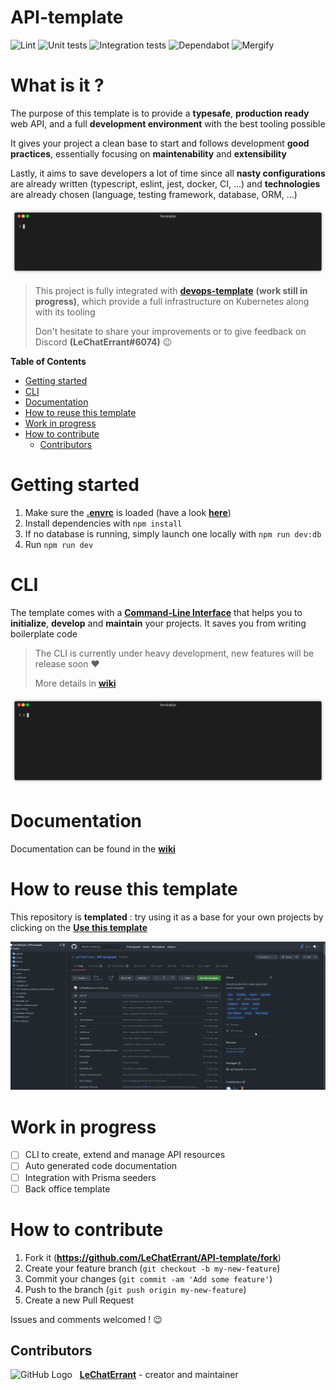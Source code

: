 # API-template
![Lint](https://github.com/LeChatErrant/API-template/workflows/Lint/badge.svg)
![Unit tests](https://github.com/LeChatErrant/API-template/workflows/Unit%20tests/badge.svg)
![Integration tests](https://github.com/LeChatErrant/API-template/workflows/Integration%20tests/badge.svg)
![Dependabot](https://badgen.net/dependabot/LeChatErrant/API-template?icon=dependabot)
![Mergify](https://img.shields.io/endpoint.svg?url=https://gh.mergify.io/badges/LeChatErrant/API-template)

# What is it ?

The purpose of this template is to provide a **typesafe**, **production ready** web API, and a full **development environment** with the best tooling possible

It gives your project a clean base to start and follows development **good practices**, essentially focusing on **maintenability** and **extensibility**

Lastly, it aims to save developers a lot of time since all **nasty configurations** are already written (typescript, eslint, jest, docker, CI, ...) and **technologies** are already chosen (language, testing framework, database, ORM, ...)

![Deployment example](https://github.com/LeChatErrant/API-template/blob/master/.github/assets/deployment.gif)

> This project is fully integrated with **[devops-template](https://github.com/LeChatErrant/devops-template)** **(work still in progress)**, which provide a full infrastructure on Kubernetes along with its tooling
>
> Don't hesitate to share your improvements or to give feedback on Discord **(LeChatErrant#6074)** :wink:

<!-- START doctoc generated TOC please keep comment here to allow auto update -->
<!-- DON'T EDIT THIS SECTION, INSTEAD RE-RUN doctoc TO UPDATE -->
**Table of Contents**

- [Getting started](#getting-started)
- [CLI](#cli)
- [Documentation](#documentation)
- [How to reuse this template](#how-to-reuse-this-template)
- [Work in progress](#work-in-progress)
- [How to contribute](#how-to-contribute)
  - [Contributors](#contributors)

<!-- END doctoc generated TOC please keep comment here to allow auto update -->

# Getting started

1. Make sure the **[.envrc](/.envrc)** is loaded (have a look **[here](https://github.com/LeChatErrant/API-template/wiki/Getting-started#Configuration)**)
2. Install dependencies with `npm install`
3. If no database is running, simply launch one locally with `npm run dev:db`
4. Run `npm run dev`

# CLI

The template comes with a **[Command-Line Interface](https://github.com/LeChatErrant/templated-project-cli)** that helps you to **initialize**, **develop** and **maintain** your projects. It saves you from writing boilerplate code 

> The CLI is currently under heavy development, new features will be release soon ❤️
> 
> More details in **[wiki](https://github.com/LeChatErrant/API-template/wiki/CLI)**

![CLI - Generate](.github/assets/cli-generate.gif)

# Documentation

Documentation can be found in the **[wiki](https://github.com/LeChatErrant/API-template/wiki)**

# How to reuse this template

This repository is **templated** : try using it as a base for your own projects by clicking on the **[Use this template](https://github.com/LeChatErrant/API-template/generate)**

![Template](/.github/assets/template.gif)

# Work in progress

 - [ ] CLI to create, extend and manage API resources
 - [ ] Auto generated code documentation
 - [ ] Integration with Prisma seeders
 - [ ] Back office template

# How to contribute

1. Fork it (**<https://github.com/LeChatErrant/API-template/fork>**)
2. Create your feature branch (`git checkout -b my-new-feature`)
3. Commit your changes (`git commit -am 'Add some feature'`)
4. Push to the branch (`git push origin my-new-feature`)
5. Create a new Pull Request

Issues and comments welcomed ! :wink:

## Contributors

![GitHub Logo](https://github.com/LeChatErrant.png?size=30) &nbsp; **[LeChatErrant](https://github.com/LeChatErrant)** - creator and maintainer
